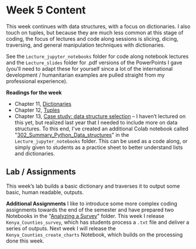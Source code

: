 # Week 5 Content
This week continues with data structures, with a focus on dictionaries. I also touch on tuples, but because they are much less common at this stage of coding, the focus of lectures and code along sessions is slicing, dicing, traversing, and general manipulation techniques with dictionaries.

See the `Lecture_jupyter_notebooks` folder for code along notebook lectures and the `Lecture_slides` folder for .pdf versions of the PowerPoints I gave (you’ll need to adapt these for yourself since a lot of the international development / humanitarian examples are pulled straight from my professional experience).

**Readings for the week**
- Chapter 11,  [Dictionaries](http://greenteapress.com/thinkpython2/html/thinkpython2012.html)
- Chapter 12, [Tuples](http://greenteapress.com/thinkpython2/html/thinkpython2013.html)
- Chapter 13, [Case study: data structure selection](http://greenteapress.com/thinkpython2/html/thinkpython2014.html) – I haven’t lectured on this yet, but realized last year that I needed to include more on data structures. To this end, I've created an additional Colab notebook called "[302_Summary_Python_Data_structures](https://github.com/Shadrock/online-python-course/blob/master/Week_5/Lecture_jupyter_notebooks/302_Summary_Python_Data_structures.ipynb)" in the `Lecture_jupyter_notebooks` folder. This can be used as a code along, or simply given to students as a practice sheet to better understand lists and dictionaries. 

## Lab / Assignments
This week’s lab builds a basic dictionary and traverses it to output some basic, human readable, outputs.

**Additional Assignments**
I like to introduce some more complex coding assignments towards the end of the semester and have prepared two Notebooks in the "[Analyzing a Survey](https://github.com/Shadrock/online-python-course/tree/master/Analyzing_a_Survey_Assignment)" folder. This week I release `Kenya_Counties_survey`, which has students process a `.txt` file and deliver a series of outputs. Next week I will release the `Kenya_Counties_create_charts` Notebook, which builds on the processing done this week. 
